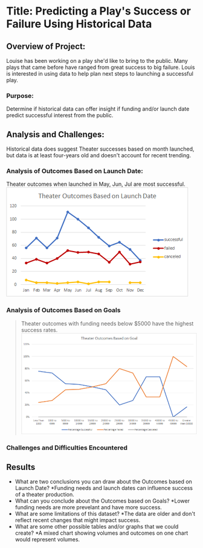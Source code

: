 # Title: **Predicting a Play's Success or Failure Using Historical Data**  

## Overview of Project: 
Louise has been working on a play she'd like to bring to the public.  Many plays that came before have ranged from great success to big failure.  Louis is interested in using data to help plan next steps to launching a successful play.   

### Purpose:  
Determine if historical data can offer insight if funding and/or launch date predict successful interest from the public.

## Analysis and Challenges:  
Historical data does suggest Theater successes based on month launched, but data is at least four-years old and doesn't account for recent trending.  

### Analysis of Outcomes Based on Launch Date:  
Theater outcomes when launched in May, Jun, Jul are most successful.    
![](/Resources/Theater_Outcomes_vs_Launch.png)

### Analysis of Outcomes Based on Goals
>Theater outcomes with funding needs below $5000 have the highest success rates.  
![](/Resources/Outcomes_vs_Goals.png)

### Challenges and Difficulties Encountered

## Results

- What are two conclusions you can draw about the Outcomes based on Launch Date?
  *Funding needs and launch dates can influence success of a theater production.  
- What can you conclude about the Outcomes based on Goals?
  *Lower funding needs are more prevelant and have more success.
- What are some limitations of this dataset?
  *The data are older and don't reflect recent changes that might impact success.
- What are some other possible tables and/or graphs that we could create?
  *A mixed chart showing volumes and outcomes on one chart would  represent volumes.  
